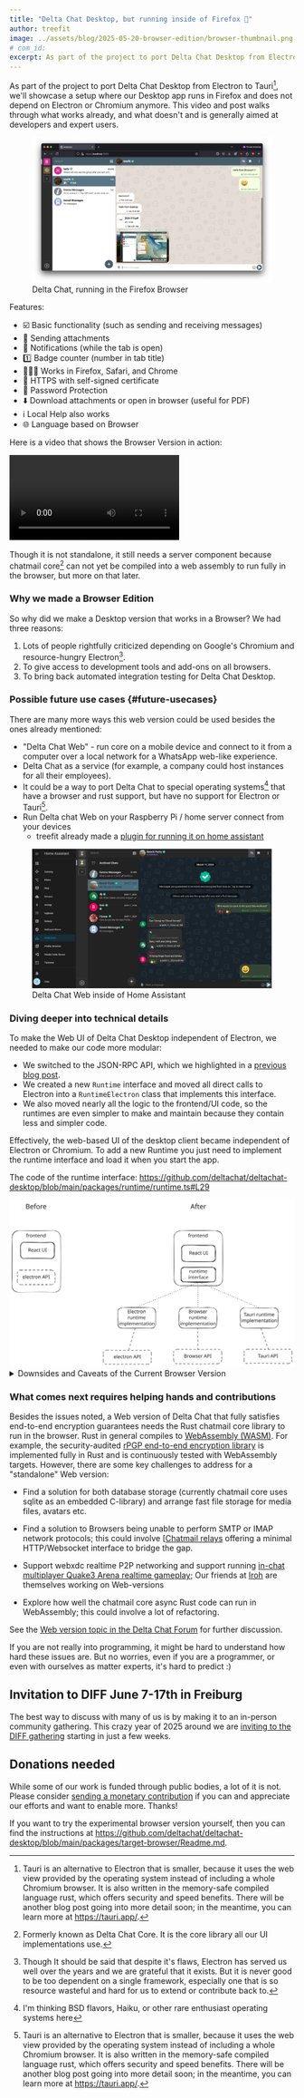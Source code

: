 ```yaml
---
title: "Delta Chat Desktop, but running inside of Firefox 🦊"
author: treefit
image: ../assets/blog/2025-05-20-browser-edition/browser-thumbnail.png
# com_id:
excerpt: As part of the project to port Delta Chat Desktop from Electron to Tauri, we'll showcase a setup where our Desktop app runs in Firefox and does not depend on Electron or Chromium anymore. This video and post walks through what works already, and what doesn't and is generally aimed at developers and expert users. 
---
```


As part of the project to port Delta Chat Desktop from Electron to Tauri[^3], we'll showcase a setup where our Desktop app runs in Firefox and does not depend on Electron or Chromium anymore. This video and post walks through what works already, and what doesn't and is generally aimed at developers and expert users. 

<figure>
    <img src="../assets/blog/2025-05-20-browser-edition/browser-screenshot-firefox.png" alt="Delta Chat Desktop UI running in the Firefox Browser" style="max-width: 100%" />
    <figcaption>
        Delta Chat, running in the Firefox Browser
    </figcaption>
</figure>

Features:
- ☑️ Basic functionality (such as sending and receiving messages)
- 📎 Sending attachments
- 🔔 Notifications (while the tab is open)
- 1️⃣ Badge counter (number in tab title)
- 🦊🧭🏐 Works in Firefox, Safari, and Chrome
- 🔐 HTTPS with self-signed certificate
- 🔑 Password Protection
- ⬇️ Download attachments or open in browser (useful for PDF)
- ℹ️ Local Help also works
- 🌐 Language based on Browser

Here is a video that shows the Browser Version in action:

<video controls style="max-width: 100%;" alt="Demo video of the Delta Chat Web version in action"><source src="https://chatmail.at/video/browser-edition-blogpost-demo.mp4" type="video/mp4"></video>

Though it is not standalone, it still needs a server component because chatmail core[^1] can not yet be compiled into a web assembly to run fully in the browser, but more on that later.

### Why we made a Browser Edition

So why did we make a Desktop version that works in a Browser? We had three reasons:
1. Lots of people rightfully criticized depending on Google's Chromium and resource-hungry Electron[^electron]. 
2. To give access to development tools and add-ons on all browsers.
3. To bring back automated integration testing for Delta Chat Desktop.

### Possible future use cases {#future-usecases}

There are many more ways this web version could be used besides the ones already mentioned:

-  "Delta Chat Web" - run core on a mobile device and connect to it from a computer over a local network for a WhatsApp web-like experience.
- Delta Chat as a service (for example, a company could host instances for all their employees).
- It could be a way to port Delta Chat to special operating systems[^2] that have a browser and rust support, but have no support for Electron or Tauri[^3].
- Run Delta chat Web on your Raspberry Pi / home server connect from your devices
	- treefit already made a [plugin for running it on home assistant](https://codeberg.org/treefit/deltachat-homeassistant-addon)

<figure>
    <img alt="Delta Chat Web inside of Home Assistant" src="../assets/blog/2025-05-20-browser-edition/browser-edition-in-home-assistant.png" style="max-width: 100%" />
    <figcaption>Delta Chat Web inside of Home Assistant</figcaption>
</figure>

### Diving deeper into technical details 

To make the Web UI of Delta Chat Desktop independent of Electron, we needed to make our code more modular:

- We switched to the JSON-RPC API, which we highlighted in a [previous blog post](https://delta.chat/en/2025-02-11-why-jsonrpc-bindings-exist).
- We created a new `Runtime` interface and moved all direct calls to Electron into a `RuntimeElectron` class that implements this interface.
- We also moved nearly all the logic to the frontend/UI code, so the runtimes are even simpler to make and maintain because they contain less and simpler code.

Effectively, the web-based UI of the desktop client became independent of Electron or Chromium. 
To add a new Runtime you just need to implement the runtime interface and load it when you start the app.

The code of the runtime interface: <https://github.com/deltachat/deltachat-desktop/blob/main/packages/runtime/runtime.ts#L29>

<img src="../assets/blog/2025-05-20-browser-edition/runtime-interface.svg" style="max-width: 100%" alt="Diagram visualizing the before and after"/>

<details>
    <summary>Downsides and Caveats of the Current Browser Version</summary>
    <p>The current approach has the following caveats that you should to keep in mind</p>
    <ol>
        <li>
            If you host the server component on a VPS, then the VPS will become the place where the messages are decrypted, so you break the premise of the end-to-end encryption: "end device to end device".
        </li>
        <li>
            You need to host the server component for each user, so you need to build management software if you want to use this for a SaaS project/product.
        </li>
        <li>
            Currently, only one client can connect to the chatmail core at a time, because there is only a single event queue. <br /> If you would connect multiple clients right now, then they would steal events from each other. 
        </li>
        <li>
            The current security could be improved: The WebSocket server does not perform origin validation and the login has no timeout/cooldown on wrong passwords. But those would be easy to add.
        </li>
    </ol>
    <p>
    Also, not all features are implemented yet in the browser version. Missing are:
    - webxdc chat-shared apps
    - experimental maps/location-streaming
    - viewing HTML emails. 
     
    These missing features, and especially the webxdc app sandboxing, require more work. See [Webxdc security blog post](https://delta.chat/en/2023-05-22-webxdc-security) for a deep dive into the issues. 
    </p>
</details>

### What comes next requires helping hands and contributions

Besides the issues noted, a Web version of Delta Chat that fully satisfies end-to-end encryption guarantees needs the Rust chatmail core library to run in the browser. Rust in general compiles to [WebAssembly (WASM)](https://webassembly.org/). For example, the security-audited [rPGP end-to-end encryption library](https://github.com/rpgp/rpgp) is implemented fully in Rust and  is continuously tested with WebAssembly targets. However, there are some key challenges to address for a "standalone" Web version: 

- Find a solution for both database storage (currently chatmail core uses sqlite as an embedded C-library) and arrange fast file storage for media files, avatars etc.   

- Find a solution to Browsers being unable to perform SMTP or IMAP network protocols; this could involve [[Chatmail relays](https://chatmail.at/relays) offering a minimal HTTP/Websocket interface to bridge the gap.

- Support webxdc realtime P2P networking and support running [in-chat multiplayer Quake3 Arena realtime gameplay](https://chaos.social/@delta/114517181096683376);  Our friends at [Iroh](https://iroh.computer) are themselves working on Web-versions 

- Explore how well the chatmail core async Rust code can run in WebAssembly; this could involve a lot of refactoring.

See the [Web version topic in the Delta Chat Forum](https://support.delta.chat/t/what-would-be-needed-for-a-standalone-web-version-without-a-server-component/3789) for further discussion. 

If you are not really into programming, it might be hard to understand how hard these issues are.
But no worries, even if you are a programmer, or even with ourselves as matter experts, it's hard to predict :) 

## Invitation to DIFF June 7-17th in Freiburg

The best way to discuss with many of us is by making it to an in-person community gathering. This crazy year of 2025 around we are [inviting to the DIFF gathering](https://delta.chat/en/2025-05-12-diff-invitation) starting in just a few weeks.  

## Donations needed

While some of our work is funded through public bodies, a lot of it is not.  Please consider [sending a monetary contribution](https://delta.chat/en/donate) if you can and appreciate our efforts and want to enable more. Thanks! 

If you want to try the experimental browser version yourself, then you can find the instructions at <https://github.com/deltachat/deltachat-desktop/blob/main/packages/target-browser/Readme.md>.


[^1]: Formerly known as Delta Chat Core. It is the core library all our UI implementations use.

[^2]: I'm thinking BSD flavors, Haiku, or other rare enthusiast operating systems here

[^3]: Tauri is an alternative to Electron that is smaller, because it uses the web view provided by the operating system instead of including a whole Chromium browser. It is also written in the memory-safe compiled language rust, which offers security and speed benefits. There will be another blog post going into more detail soon; in the meantime, you can learn more at <https://tauri.app/>.

[^electron]: Though It should be said that despite it's flaws, Electron has served us well over the years and we are grateful that it exists. But it is never good to be too dependent on a single framework, especially one that is so resource wasteful and hard for us to extend or contribute back to.
